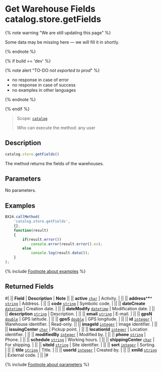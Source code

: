 # Get Warehouse Fields catalog.store.getFields

{% note warning "We are still updating this page" %}

Some data may be missing here — we will fill it in shortly.

{% endnote %}

{% if build == 'dev' %}

{% note alert "TO-DO _not exported to prod_" %}

- no response in case of error
- no response in case of success
- no examples in other languages
  
{% endnote %}

{% endif %}

> Scope: [`catalog`](../../scopes/permissions.md)
>
> Who can execute the method: any user

## Description

```js
catalog.store.getFields()
```

The method returns the fields of the warehouses.

## Parameters

No parameters.

## Examples

```js
BX24.callMethod(
    'catalog.store.getFields',
    {},
    function(result)
    {
        if(result.error())
            console.error(result.error().ex);
        else
            console.log(result.data());
    }
);
```

{% include [Footnote about examples](../../../_includes/examples.md) %}

## Returned Fields

#|
|| **Field** | **Description** | **Note** ||
|| **active** 
[`char`](../../data-types.md) | Activity. | ||
|| **address^*^** 
[`string`](../../data-types.md) | Address. |  ||
|| **code** 
[`string`](../../data-types.md) | Symbolic code. |  ||
|| **dateCreate** 
[`datetime`](../../data-types.md) | Creation date. |  ||
|| **dateModify** 
[`datetime`](../../data-types.md) | Modification date. |  ||
|| **description** 
[`string`](../../data-types.md) | Description. |  ||
|| **email** 
[`string`](../../data-types.md) | E-mail. |  ||
|| **gpsN** 
[`double`](../../data-types.md) | GPS latitude. |  ||
|| **gpsS** 
[`double`](../../data-types.md) | GPS longitude. | ||
|| **id** 
[`integer`](../../data-types.md) | Warehouse identifier. | Read-only. ||
|| **imageId** 
[`integer`](../../data-types.md) | Image identifier. |  ||
|| **issuingCenter** 
[`char`](../../data-types.md) | Pickup point. |  ||
|| **locationId** 
[`integer`](../../data-types.md) | Location identifier. |  ||
|| **modifiedBy** 
[`integer`](../../data-types.md) | Modified by. |  ||
|| **phone** 
[`string`](../../data-types.md) | Phone. |  ||
|| **schedule** 
[`string`](../../data-types.md) | Working hours. |  ||
|| **shippingCenter** 
[`char`](../../data-types.md) | For shipping. |  ||
|| **siteId** 
[`string`](../../data-types.md) | Site identifier. |  ||
|| **sort** 
[`integer`](../../data-types.md) | Sorting. |  ||
|| **title** 
[`string`](../../data-types.md) | Title. |  ||
|| **userId** 
[`integer`](../../data-types.md) | Created by. |  ||
|| **xmlId** 
[`string`](../../data-types.md) | External code. |  ||
|#

{% include [Footnote about parameters](../../../_includes/required.md) %}